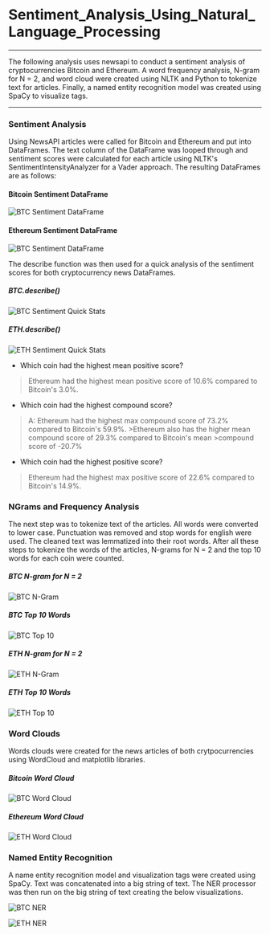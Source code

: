 # Sentiment_Analysis_Using_Natural_Language_Processing
---

The following analysis uses newsapi to conduct a sentiment analysis of cryptocurrencies Bitcoin and Ethereum. A word frequency analysis, N-gram for N = 2, and word cloud were created using NLTK and Python to tokenize text for articles. Finally, a named entity recognition model was created using SpaCy to visualize tags.

---

### Sentiment Analysis

Using NewsAPI articles were called for Bitcoin and Ethereum and put into DataFrames. The text column of the DataFrame was looped through and sentiment scores were calculated for each article using NLTK's SentimentIntensityAnalyzer for a Vader approach. The resulting DataFrames are as follows:

#### Bitcoin Sentiment DataFrame
![BTC Sentiment DataFrame](SentimentDataFrameBTC.PNG)

#### Ethereum Sentiment DataFrame
![BTC Sentiment DataFrame](SentimentDataFrameETH.PNG)

The describe function was then used for a quick analysis of the sentiment scores for both cryptocurrency news DataFrames.

##### BTC.describe()
![BTC Sentiment Quick Stats](BTCDescribe.PNG)
##### ETH.describe()
![ETH Sentiment Quick Stats](DescribeETH.PNG) 

* Which coin had the highest mean positive score?
>
> Ethereum had the highest mean positive score of 10.6% compared to Bitcoin's 3.0%.
>
* Which coin had the highest compound score?
>
>A: Ethereum had the highest max compound score of 73.2% compared to Bitcoin's 59.9%. >Ethereum also has the higher mean compound score of 29.3% compared to Bitcoin's mean >compound score of -20.7%
>
* Which coin had the highest positive score?
>
>Ethereum had the highest max positive score of 22.6% compared to Bitcoin's 14.9%.
>

### NGrams and Frequency Analysis

The next step was to tokenize text of the articles. All words were converted to lower case. Punctuation was removed and stop words for english were used. The cleaned text was lemmatized into their root words. After all these steps to tokenize the words of the articles, N-grams for N = 2 and the top 10 words for each coin were counted.

##### BTC N-gram for N = 2
![BTC N-Gram](NGramBTC.PNG)
##### BTC Top 10 Words
![BTC Top 10](Top10BTC.PNG)


##### ETH N-gram for N = 2
![ETH N-Gram](ETHNGram.PNG)
##### ETH Top 10 Words
![ETH Top 10](Top10ETH.PNG)

### Word Clouds

Words clouds were created for the news articles of both crytpocurrencies using WordCloud and matplotlib libraries.

##### Bitcoin Word Cloud
![BTC Word Cloud](WordCloudBTC.PNG)

##### Ethereum Word Cloud
![ETH Word Cloud](ETHWordCloud.PNG)

### Named Entity Recognition

A name entity recognition model and visualization tags were created using SpaCy. Text was concatenated into a big string of text. The NER processor was then run on the big string of text creating the below visualizations.

![BTC NER](NERBTC.PNG)


![ETH NER](ETHNER.PNG)

